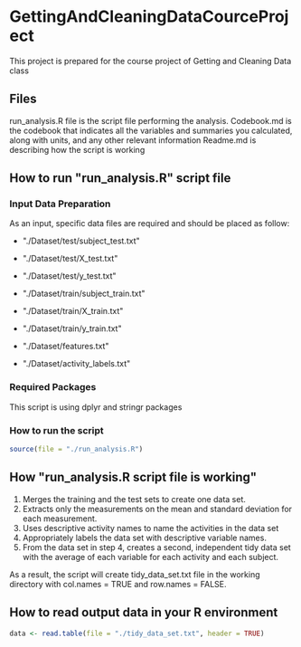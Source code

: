 # GettingAndCleaningDataCourceProject
This project is prepared for the course project of Getting and Cleaning Data class

## Files 
run_analysis.R file is the script file performing the analysis.
Codebook.md is the codebook that indicates all the variables and summaries you calculated, along with units, and any other relevant information
Readme.md is describing how the script is working


## How to run "run_analysis.R" script file

### Input Data Preparation
As an input, specific data files are required and should be placed as follow:

* "./Dataset/test/subject_test.txt"
* "./Dataset/test/X_test.txt"
* "./Dataset/test/y_test.txt"

* "./Dataset/train/subject_train.txt"
* "./Dataset/train/X_train.txt"
* "./Dataset/train/y_train.txt"

* "./Dataset/features.txt"
* "./Dataset/activity_labels.txt"

### Required Packages
This script is using dplyr and stringr packages

### How to run the script
```R
source(file = "./run_analysis.R")
```

## How "run_analysis.R script file is working"
1. Merges the training and the test sets to create one data set.
2. Extracts only the measurements on the mean and standard deviation for each measurement.
3. Uses descriptive activity names to name the activities in the data set
4. Appropriately labels the data set with descriptive variable names.
5. From the data set in step 4, creates a second, independent tidy data set with the average of each variable for each activity and each subject.

As a result, the script will create tidy_data_set.txt file in the working directory with col.names = TRUE and row.names = FALSE.

## How to read output data in your R environment
```R
data <- read.table(file = "./tidy_data_set.txt", header = TRUE)
```


